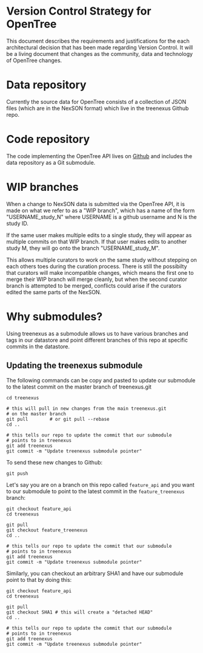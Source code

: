 # Version Control Strategy for OpenTree

This document describes the requirements and
justifications for the each architectural decision
that has been made regarding Version Control. It will
be a living document that changes as the community,
data and technology of OpenTree changes.

# Data repository

Currently the source data for OpenTree consists of a
collection of JSON files (which are in the NexSON
format) which live in the treenexus Github repo.

# Code repository

The code implementing the OpenTree API lives on [Github](https://github.com/OpenTreeOfLife/api.opentreeoflife.org/) and includes the data repository as a Git submodule.

# WIP branches

When a change to NexSON data is submitted via the OpenTree API, it is made on
what we refer to as a "WIP branch", which has a name of the form
"USERNAME_study_N" where USERNAME is a github username and N is the study ID.

If the same user makes multiple edits to a single study, they will appear as
multiple commits on that WIP branch. If that user makes edits to another study
M, they will go onto the branch "USERNAME_study_M".

This allows multiple curators to work on the same study without stepping on
each others toes during the curation process. There is still the possibilty
that curators will make incompatible changes, which means the first one to
merge their WIP branch will merge cleanly, but when the second curator branch
is attempted to be merged, conflicts could arise if the curators edited the
same parts of the NexSON.

# Why submodules?

Using treenexus as a submodule allows us to have various branches and tags in
our datastore and point different branches of this repo at specific commits in
the datastore.

## Updating the treenexus submodule

The following commands can be copy and pasted to update our
submodule to the latest commit on the master branch of treenexus.git

    cd treenexus

    # this will pull in new changes from the main treenexus.git
    # on the master branch
    git pull        # or git pull --rebase
    cd ..

    # this tells our repo to update the commit that our submodule
    # points to in treenexus
    git add treenexus
    git commit -m "Update treenexus submodule pointer"

To send these new changes to Github:

    git push

Let's say you are on a branch on this repo called ```feature_api```
and you want to our submodule to point to the latest commit in the
```feature_treenexus``` branch:

    git checkout feature_api
    cd treenexus

    git pull
    git checkout feature_treenexus
    cd ..

    # this tells our repo to update the commit that our submodule
    # points to in treenexus
    git add treenexus
    git commit -m "Update treenexus submodule pointer"

Similarly, you can checkout an arbitrary SHA1 and have our submodule
point to that by doing this:

    git checkout feature_api
    cd treenexus

    git pull
    git checkout SHA1 # this will create a "detached HEAD"
    cd ..

    # this tells our repo to update the commit that our submodule
    # points to in treenexus
    git add treenexus
    git commit -m "Update treenexus submodule pointer"
